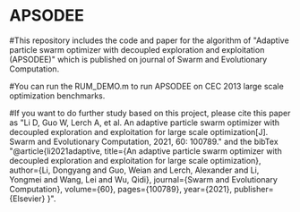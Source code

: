 # APSODEE
#This repository includes the code and paper for the algorithm of "Adaptive particle swarm optimizer with decoupled exploration and exploitation (APSODEE)" which is published on journal of Swarm and Evolutionary Computation. 

#You can run the RUM_DEMO.m to run APSODEE on CEC 2013 large scale optimization benchmarks.

#If you want to do further study based on this project, please cite this paper as "Li D, Guo W, Lerch A, et al. An adaptive particle swarm optimizer with decoupled exploration and exploitation for large scale optimization[J]. Swarm and Evolutionary Computation, 2021, 60: 100789." and the bibTex "@article{li2021adaptive,
  title={An adaptive particle swarm optimizer with decoupled exploration and exploitation for large scale optimization},
  author={Li, Dongyang and Guo, Weian and Lerch, Alexander and Li, Yongmei and Wang, Lei and Wu, Qidi},
  journal={Swarm and Evolutionary Computation},
  volume={60},
  pages={100789},
  year={2021},
  publisher={Elsevier}
}". 

